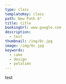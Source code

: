 ```yaml
---
type: class
templateKey: class
path: New Path 6"
title: title
bookingUrl: www.google.com
description:
  - test
thumbnail: /img/0c.jpg
image: /img/0c.jpg
keywords:
  - cake
  - design
  - petalimn
---
```

test
